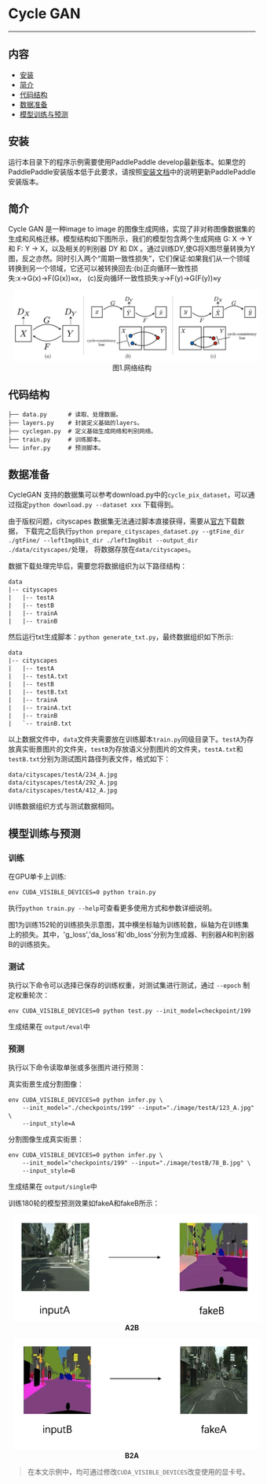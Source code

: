 # Cycle GAN
---
## 内容

- [安装](#安装)
- [简介](#简介)
- [代码结构](#代码结构)
- [数据准备](#数据准备)
- [模型训练与预测](#模型训练与预测)

## 安装

运行本目录下的程序示例需要使用PaddlePaddle develop最新版本。如果您的PaddlePaddle安装版本低于此要求，请按照[安装文档](http://www.paddlepaddle.org/docs/develop/documentation/zh/build_and_install/pip_install_cn.html)中的说明更新PaddlePaddle安装版本。

## 简介
Cycle GAN 是一种image to image 的图像生成网络，实现了非对称图像数据集的生成和风格迁移。模型结构如下图所示，我们的模型包含两个生成网络 G: X → Y 和 F: Y → X，以及相关的判别器 DY 和 DX 。通过训练DY,使G将X图尽量转换为Y图，反之亦然。同时引入两个“周期一致性损失”，它们保证:如果我们从一个领域转换到另一个领域，它还可以被转换回去:(b)正向循环一致性损失:x→G(x)→F(G(x))≈x， (c)反向循环一致性损失:y→F(y)→G(F(y))≈y

<p align="center">
<img src="image/net.png" hspace='10'/> <br />
图1.网络结构
</p>


## 代码结构
```
├── data.py      # 读取、处理数据。
├── layers.py    # 封装定义基础的layers。
├── cyclegan.py  # 定义基础生成网络和判别网络。
├── train.py     # 训练脚本。
└── infer.py     # 预测脚本。
```


## 数据准备

CycleGAN 支持的数据集可以参考download.py中的`cycle_pix_dataset`，可以通过指定`python download.py --dataset xxx` 下载得到。

由于版权问题，cityscapes 数据集无法通过脚本直接获得，需要从[官方](https://www.cityscapes-dataset.com/)下载数据，
下载完之后执行`python prepare_cityscapes_dataset.py --gtFine_dir ./gtFine/ --leftImg8bit_dir ./leftImg8bit --output_dir ./data/cityscapes/`处理，
将数据存放在`data/cityscapes`。

数据下载处理完毕后，需要您将数据组织为以下路径结构：
```
data
|-- cityscapes
|   |-- testA
|   |-- testB
|   |-- trainA
|   |-- trainB

```

然后运行txt生成脚本：`python generate_txt.py`，最终数据组织如下所示:
```
data
|-- cityscapes
|   |-- testA
|   |-- testA.txt
|   |-- testB
|   |-- testB.txt
|   |-- trainA
|   |-- trainA.txt
|   |-- trainB
|   `-- trainB.txt

```

以上数据文件中，`data`文件夹需要放在训练脚本`train.py`同级目录下。`testA`为存放真实街景图片的文件夹，`testB`为存放语义分割图片的文件夹，`testA.txt`和`testB.txt`分别为测试图片路径列表文件，格式如下：

```
data/cityscapes/testA/234_A.jpg
data/cityscapes/testA/292_A.jpg
data/cityscapes/testA/412_A.jpg
```

训练数据组织方式与测试数据相同。


## 模型训练与预测

### 训练

在GPU单卡上训练:

```
env CUDA_VISIBLE_DEVICES=0 python train.py
```

执行`python train.py --help`可查看更多使用方式和参数详细说明。

图1为训练152轮的训练损失示意图，其中横坐标轴为训练轮数，纵轴为在训练集上的损失。其中，'g_loss','da_loss'和'db_loss'分别为生成器、判别器A和判别器B的训练损失。


### 测试

执行以下命令可以选择已保存的训练权重，对测试集进行测试，通过 `--epoch` 制定权重轮次：

```
env CUDA_VISIBLE_DEVICES=0 python test.py --init_model=checkpoint/199
```
生成结果在 `output/eval`中


### 预测

执行以下命令读取单张或多张图片进行预测：

真实街景生成分割图像：

```
env CUDA_VISIBLE_DEVICES=0 python infer.py \
    --init_model="./checkpoints/199" --input="./image/testA/123_A.jpg" \
    --input_style=A
```

分割图像生成真实街景：

```
env CUDA_VISIBLE_DEVICES=0 python infer.py \
    --init_model="checkpoints/199" --input="./image/testB/78_B.jpg" \
    --input_style=B
```
生成结果在 `output/single`中

训练180轮的模型预测效果如fakeA和fakeB所示：


<p align="center">
<img src="image/A2B.png" width="620" hspace='10'/> <br/>
<strong>A2B</strong>
</p>


<p align="center">
<img src="image/B2A.png" width="620" hspace='10'/> <br/>
<strong>B2A</strong>
</p>

>在本文示例中，均可通过修改`CUDA_VISIBLE_DEVICES`改变使用的显卡号。
